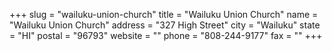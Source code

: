 +++
slug = "wailuku-union-church"
title = "Wailuku Union Church"
name = "Wailuku Union Church"
address = "327 High Street"
city = "Wailuku"
state = "HI"
postal = "96793"
website = ""
phone = "808-244-9177"
fax = ""
+++
